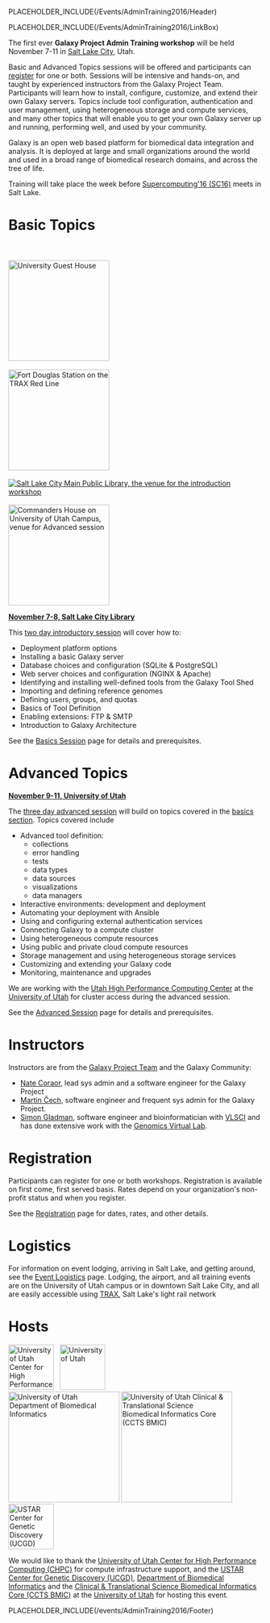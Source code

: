 PLACEHOLDER_INCLUDE(/Events/AdminTraining2016/Header)

PLACEHOLDER_INCLUDE(/Events/AdminTraining2016/LinkBox)

The first ever **Galaxy Project Admin Training workshop** will be held November 7-11 in [Salt Lake City](http://www.visitsaltlake.com/), Utah.  

Basic and Advanced Topics sessions will be offered and participants can [register](/src/Events/AdminTraining2016/Registration/index.md) for one or both.  Sessions will be intensive and hands-on, and taught by experienced instructors from the Galaxy Project Team.  Participants will learn how to install, configure, customize, and extend their own Galaxy servers.  Topics include tool configuration, authentication and user management, using heterogeneous storage and compute services, and many other topics that will enable you to get your own Galaxy server up and running, performing well, and used by your community.

Galaxy is an open web based platform for biomedical data integration and analysis.  It is deployed at large and small organizations around the world and used in a broad range of biomedical research domains, and across the tree of life.

Training will take place the week before [Supercomputing'16 (SC16)](http://sc16.supercomputing.org/) meets in Salt Lake.

# Basic Topics

<div class='right'>
<br /><br />
<a href='http://www.universityguesthouse.com/University-Guest-House'><img src='/UniversityGuestHouse.jpg' alt='University Guest House' width="200" /></a><br /><br />
<a href='https://en.wikipedia.org/wiki/Red_Line_(TRAX)#/media/File:TRAX_Red_Line_to_Daybreak_at_Fort_Douglas_Station.jpg'><img src='Logistics/TRAX_Red_Line_to_Daybreak_at_Fort_Douglas_Station.jpg' alt='Fort Douglas Station on the TRAX Red Line' width="200" /></a><br /><br />
<a href='http://www.slcpl.lib.ut.us/branches/view/Main+Library'><img src='/SLCLibrary1.jpg' alt='Salt Lake City Main Public Library, the venue for the introduction workshop'  /></a><br /><br />
<a href='http://www.universityguesthouse.com/Commanders-House'><img src='/Events/AdminTraining2016/CommandersHouse.jpg' alt='Commanders House on University of Utah Campus, venue for Advanced session' width="200" /></a>
</div>

**[November 7-8, Salt Lake City Library](/src/Events/AdminTraining2016/BasicsSession/index.md)**

This [two day introductory session](/src/Events/AdminTraining2016/BasicsSession/index.md) will cover how to:

* Deployment platform options
* Installing a basic Galaxy server 
* Database choices and configuration  (SQLite & PostgreSQL)
* Web server choices and configuration  (NGINX & Apache)
* Identifying and installing well-defined tools from the Galaxy Tool Shed
* Importing and defining reference genomes
* Defining users, groups, and quotas
* Basics of Tool Definition
* Enabling extensions: FTP & SMTP
* Introduction to Galaxy Architecture

See the [Basics Session](/src/Events/AdminTraining2016/BasicsSession/index.md) page for details and prerequisites.


# Advanced Topics

**[November 9-11, University of Utah](/src/Events/AdminTraining2016/AdvancedSession/index.md)**

The [three day advanced session](/Events/AdminTraining2016/AdvancedSession) will build on topics covered in the [basics section](/src/Events/AdminTraining2016/BasicsSession/index.md).  Topics covered include

* Advanced tool definition: 
  * collections 
  * error handling 
  * tests
  * data types
  * data sources
  * visualizations
  * data managers
* Interactive environments: development and deployment
* Automating your deployment with Ansible
* Using and configuring external authentication services
* Connecting Galaxy to a compute cluster
* Using heterogeneous compute resources
* Using public and private cloud compute resources
* Storage management and using heterogeneous storage services
* Customizing and extending your Galaxy code
* Monitoring, maintenance and upgrades

We are working with the [Utah High Performance Computing Center](https://www.chpc.utah.edu/) at the [University of Utah](https://www.utah.edu/) for cluster access during the advanced session.

See the [Advanced Session](/src/Events/AdminTraining2016/AdvancedSession/index.md) page for details and prerequisites.


# Instructors

Instructors are from the [Galaxy Project Team](/src/GalaxyTeam/index.md) and the Galaxy Community:
* [Nate Coraor](/src/nate/index.md), lead sys admin and a software engineer for the Galaxy Project
* [Martin Čech](/src/Marten/index.md), software engineer and frequent sys admin for the Galaxy Project.
* [Simon Gladman](https://www.vlsci.org.au/researcher/sgladman), software engineer and bioinformatician with [VLSCI](https://www.vlsci.org.au/) and has done extensive work with the [Genomics Virtual Lab](https://www.genome.edu.au/).


# Registration

Participants can register for one or both workshops. Registration is available on first come, first served basis. Rates depend on your organization's non-profit status and when you register.

See the [Registration](/src/Events/AdminTraining2016/Registration/index.md) page for dates, rates, and other details.

# Logistics

For information on event lodging, arriving in Salt Lake, and getting around, see the [Event Logistics](/Events/AdminTraining2016/Logistics) page.  Lodging, the airport, and all training events are on the University of Utah campus or in downtown Salt Lake City, and all are easily accessible using [TRAX](http://www.rideuta.com/), Salt Lake's light rail network


# Hosts

<div class='center'>
<a href='http://www.chpc.utah.edu'><img src='/Images/Logos/UtahCHPCLogo.png' alt='University of Utah Center for High Performance Computing (CHPC)' height="90" /></a> &nbsp; 
<a href='http://healthsciences.utah.edu/'><img src='/Images/Logos/UUtahHealthSciences.png' alt='University of Utah' height="90" /></a> <br />
<a href='http://medicine.utah.edu/dbmi/'><img src='/Images/Logos/UUtahDBMI.png' alt='University of Utah Department of Biomedical Informatics' width="220" /></a>
<a href='http://medicine.utah.edu/ccts/bmic/'><img src='/Images/Logos/UUtahCCTS_BMIC.png' alt='University of Utah Clinical & Translational Science Biomedical Informatics Core (CCTS BMIC)' width="220" /></a><br />
<a href='http://ucgd.genetics.utah.edu/'><img src='/Images/Logos/USTAR-UCGD-Logo.jpg' alt='USTAR Center for Genetic Discovery (UCGD)' height="90" /></a>
</div>

We would like to thank the [University of Utah Center for High Performance Computing (CHPC)](http://www.chpc.utah.edu/) for compute infrastructure support, and the [USTAR Center for Genetic Discovery (UCGD)](http://ucgd.genetics.utah.edu/), [Department of Biomedical Informatics](http://medicine.utah.edu/dbmi/) and the [Clinical & Translational Science Biomedical Informatics Core (CCTS BMIC)](http://medicine.utah.edu/ccts/bmic/) at the [University of Utah](http://utah.edu) for hosting this event.

PLACEHOLDER_INCLUDE(/events/AdminTraining2016/Footer)
